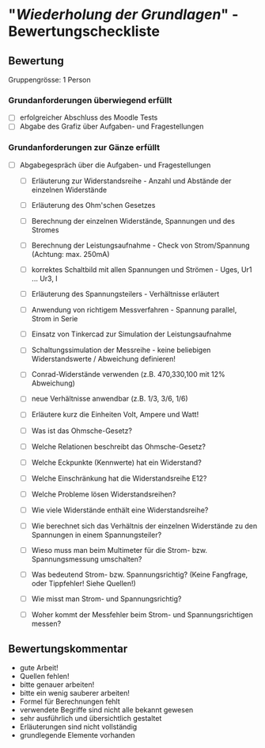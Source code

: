 # "*Wiederholung der Grundlagen*" - Bewertungscheckliste

## Bewertung
Gruppengrösse: 1 Person

### Grundanforderungen **überwiegend erfüllt**

- [ ] erfolgreicher Abschluss des Moodle Tests
- [ ] Abgabe des Grafiz über Aufgaben- und Fragestellungen

### Grundanforderungen **zur Gänze erfüllt**

- [ ] Abgabegespräch über die Aufgaben- und Fragestellungen

  - [ ] Erläuterung zur Widerstandsreihe - Anzahl und Abstände der einzelnen Widerstände
  - [ ] Erläuterung des Ohm'schen Gesetzes
  - [ ] Berechnung der einzelnen Widerstände, Spannungen und des Stromes
  - [ ] Berechnung der Leistungsaufnahme - Check von Strom/Spannung (Achtung: max. 250mA)
  - [ ] korrektes Schaltbild mit allen Spannungen und Strömen - Uges, Ur1 ... Ur3, I
  - [ ] Erläuterung des Spannungsteilers - Verhältnisse erläutert

  - [ ] Anwendung von richtigem Messverfahren - Spannung parallel, Strom in Serie

  - [ ] Einsatz von Tinkercad zur Simulation der Leistungsaufnahme

  - [ ] Schaltungssimulation der Messreihe - keine beliebigen Widerstandswerte / Abweichung definieren!

  - [ ] Conrad-Widerstände verwenden (z.B. 470,330,100 mit 12% Abweichung)

  - [ ] neue Verhältnisse anwendbar (z.B. 1/3, 3/6, 1/6)
  
  - [ ] Erläutere kurz die Einheiten Volt, Ampere und Watt!
  
  - [ ] Was ist das Ohmsche-Gesetz?
  - [ ] Welche Relationen beschreibt das Ohmsche-Gesetz?
  - [ ] Welche Eckpunkte (Kennwerte) hat ein Widerstand?
  - [ ] Welche Einschränkung hat die Widerstandsreihe E12?
  - [ ] Welche Probleme lösen Widerstandsreihen?
  - [ ] Wie viele Widerstände enthält eine Widerstandsreihe?
  - [ ] Wie berechnet sich das Verhältnis der einzelnen Widerstände zu den Spannungen in einem Spannungsteiler?
  - [ ] Wieso muss man beim Multimeter für die Strom- bzw. Spannungsmessung umschalten?
  - [ ] Was bedeutend Strom- bzw. Spannungsrichtig? (Keine Fangfrage, oder Tippfehler! Siehe Quellen!)
  - [ ] Wie misst man Strom- und Spannungsrichtig?
  - [ ] Woher kommt der Messfehler beim  Strom- und Spannungsrichtigen messen?


## Bewertungskommentar
* gute Arbeit!
* Quellen fehlen!
* bitte genauer arbeiten!
* bitte ein wenig sauberer arbeiten!
* Formel für Berechnungen fehlt
* verwendete Begriffe sind nicht alle bekannt gewesen
* sehr ausführlich und übersichtlich gestaltet
* Erläuterungen sind nicht vollständig
* grundlegende Elemente vorhanden
